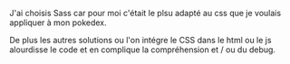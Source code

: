 J'ai choisis Sass car pour moi c'était le plsu adapté au css que je voulais appliquer à mon pokedex.

De plus les autres solutions ou l'on intégre le CSS dans le html ou le js alourdisse le code et en complique la compréhension et / ou du debug.

